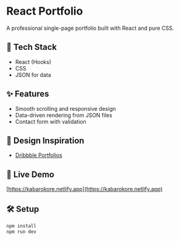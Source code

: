 # React Portfolio

A professional single-page portfolio built with React and pure CSS.

## 🔧 Tech Stack

- React (Hooks)
- CSS
- JSON for data

## ✨ Features

- Smooth scrolling and responsive design
- Data-driven rendering from JSON files
- Contact form with validation

## 🎨 Design Inspiration

- [Dribbble Portfolios](https://dribbble.com/shots/23212629-Purplefolio-Framer-Portfolio-Website-For-Web-Developers)

## 🚀 Live Demo

[https://kabarokore.netlify.app](https://kabarokore.netlify.app)

## 🛠️ Setup

```bash
npm install
npm run dev
```

